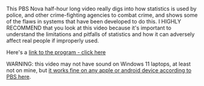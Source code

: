 This PBS Nova half-hour long video really digs into how statistics is used by police, and other crime-fighting agencies to combat crime, and shows some of the flaws in systems that have been developed to do this.  I HIGHLY RECOMMEND that you look at this video because it's important to understand the limitations and pitfalls of statistics and how it can adversely affect real people if improperly used.

Here's a [link to the program - click here](https://www.pbs.org/video/computers-v-crime-um7cco/)

WARNING: this video may not have sound on Windows 11 laptops, at least not on mine, but [it works fine on any apple or android device according to PBS here](https://www.pbs.org/troubleshooting/).
